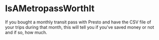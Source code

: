 # IsAMetropassWorthIt
If you bought a monthly transit pass with Presto and have the CSV file of your trips during that month, this will tell you if you've saved money or not and if so, how much.
